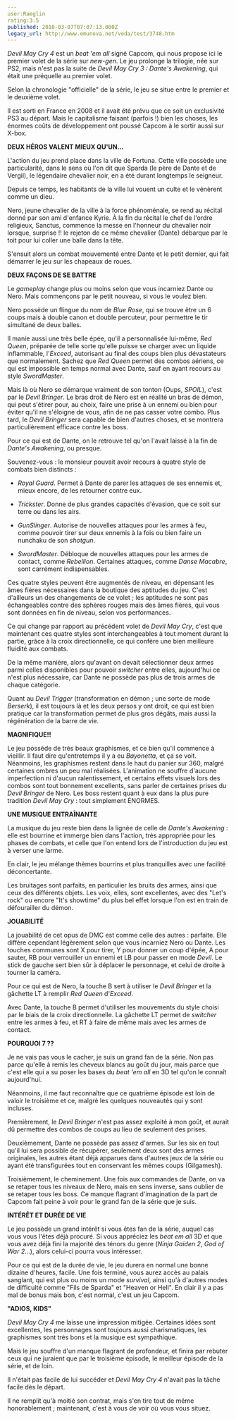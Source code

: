 ```yaml
---
user:Raeglin
rating:3.5
published: 2010-03-07T07:07:13.000Z
legacy_url: http://www.emunova.net/veda/test/3748.htm
---
```

_Devil May Cry 4_ est un _beat 'em all_ signé Capcom, qui nous propose ici le premier volet de la série sur _new-gen_. Le jeu prolonge la trilogie, née sur PS2, mais n'est pas la suite de _Devil May Cry 3 : Dante's Awakening_, qui était une préquelle au premier volet.  

Selon la chronologie "officielle" de la série, le jeu se situe entre le premier et le deuxième volet.  

Il est sorti en France en 2008 et il avait été prévu que ce soit un exclusivité PS3 au départ. Mais le capitalisme faisant (parfois !) bien les choses, les énormes coûts de développement ont poussé Capcom à le sortir aussi sur X-box.  

  

**DEUX HÉROS VALENT MIEUX QU'UN...**  

  

L'action du jeu prend place dans la ville de Fortuna. Cette ville possède une particularité, dans le sens où l'on dit que Sparda (le père de Dante et de Vergil), le légendaire chevalier noir, en a été durant longtemps le seigneur.  

Depuis ce temps, les habitants de la ville lui vouent un culte et le vénèrent comme un dieu.  

Nero, jeune chevalier de la ville à la force phénoménale, se rend au récital donné par son ami d'enfance Kyrie. À la fin du récital le chef de l'ordre religieux, Sanctus, commence la messe en l'honneur du chevalier noir lorsque, surprise !! le rejeton de ce même chevalier (Dante) débarque par le toit pour lui coller une balle dans la tête.  

S'ensuit alors un combat mouvementé entre Dante et le petit dernier, qui fait démarrer le jeu sur les chapeaux de roues.  

  

**DEUX FAÇONS DE SE BATTRE**  

  

Le _gameplay_ change plus ou moins selon que vous incarniez Dante ou Nero. Mais commençons par le petit nouveau, si vous le voulez bien.  

Nero possède un flingue du nom de _Blue Rose_, qui se trouve être un 6 coups mais à double canon et double percuteur, pour permettre le tir simultané de deux balles.  

Il manie aussi une très belle épée, qu'il a personnalisée lui-même, _Red Queen_, préparée de telle sorte qu'elle puisse se charger avec un liquide inflammable, l'_Exceed_, autorisant au final des coups bien plus dévastateurs que normalement. Sachez que _Red Queen_ permet des combos aériens, ce qui est impossible en temps normal avec Dante, sauf en ayant recours au style _SwordMaster_.  

Mais là où Nero se démarque vraiment de son tonton (Oups, _SPOIL_), c'est par le _Devil Bringer_. Le bras droit de Nero est en réalité un bras de démon, qui peut s'étirer pour, au choix, faire une prise à un ennemi ou bien pour éviter qu'il ne s'éloigne de vous, afin de ne pas casser votre combo. Plus tard, le _Devil Bringer_ sera capable de bien d'autres choses, et se montrera particulièrement efficace contre les boss.  

  

Pour ce qui est de Dante, on le retrouve tel qu'on l'avait laissé à la fin de _Dante's Awakening_, ou presque.  

Souvenez-vous : le monsieur pouvait avoir recours à quatre style de combats bien distincts :  

- _Royal Guard_. Permet à Dante de parer les attaques de ses ennemis et, mieux encore, de les retourner contre eux.  

- _Trickster_. Donne de plus grandes capacités d'évasion, que ce soit sur terre ou dans les airs.  

- _GunSlinger_. Autorise de nouvelles attaques pour les armes à feu, comme pouvoir tirer sur deux ennemis à la fois ou bien faire un nunchaku de son _shotgun_.  

- _SwordMaster_. Débloque de nouvelles attaques pour les armes de contact, comme _Rebellion_. Certaines attaques, comme _Danse Macabre_, sont carrément indispensables.  

Ces quatre styles peuvent être augmentés de niveau, en dépensant les âmes fières nécessaires dans la boutique des aptitudes du jeu. C'est d'ailleurs un des changements de ce volet ; les aptitudes ne sont pas échangeables contre des sphères rouges mais des âmes fières, qui vous sont données en fin de niveau, selon vos performances.  

Ce qui change par rapport au précédent volet de _Devil May Cry_, c'est que maintenant ces quatre styles sont interchangeables à tout moment durant la partie, grâce à la croix directionnelle, ce qui confère une bien meilleure fluidité aux combats.  

De la même manière, alors qu'avant on devait sélectionner deux armes parmi celles disponibles pour pouvoir _switcher_ entre elles, aujourd'hui ce n'est plus nécessaire, car Dante ne possède pas plus de trois armes de chaque catégorie.  

  

Quant au _Devil Trigger_ (transformation en démon ; une sorte de mode _Berserk_), il est toujours là et les deux persos y ont droit, ce qui est bien pratique car la transformation permet de plus gros dégâts, mais aussi la régénération de la barre de vie.  

  

**MAGNIFIQUE!!**  

  

Le jeu possède de très beaux graphismes, et ce bien qu'il commence à vieillir. Il faut dire qu'entretemps il y a eu _Bayonetta_, et ça se voit. Néanmoins, les graphismes restent dans le haut du panier sur 360, malgré certaines ombres un peu mal réalisées. L'animation ne souffre d'aucune imperfection ni d'aucun ralentissement, et certains effets visuels lors des combos sont tout bonnement excellents, sans parler de certaines prises du _Devil Bringer_ de Nero. Les boss restent quant à eux dans la plus pure tradition _Devil May Cry_ : tout simplement ÉNORMES.  

  

**UNE MUSIQUE ENTRAÎNANTE**  

  

La musique du jeu reste bien dans la lignée de celle de _Dante's Awakening_ : elle est bourrine et immerge bien dans l'action, très appropriée pour les phases de combats, et celle que l'on entend lors de l'introduction du jeu est à verser une larme.  

En clair, le jeu mélange thèmes bourrins et plus tranquilles avec une facilité déconcertante.  

Les bruitages sont parfaits, en particulier les bruits des armes, ainsi que ceux des différents objets. Les voix, elles, sont excellentes, avec des "Let's rock" ou encore "It's showtime" du plus bel effet lorsque l'on est en train de défourailler du démon.  

  

**JOUABILITÉ**  

  

La jouabilité de cet opus de DMC est comme celle des autres : parfaite. Elle diffère cependant légèrement selon que vous incarniez Nero ou Dante. Les touches communes sont X pour tirer, Y pour donner un coup d'épée, A pour sauter, RB pour verrouiller un ennemi et LB pour passer en mode _Devil_. Le stick de gauche sert bien sûr à déplacer le personnage, et celui de droite à tourner la caméra.  

Pour ce qui est de Nero, la touche B sert à utiliser le _Devil Bringer_ et la gâchette LT à remplir _Red Queen_ d'_Exceed_.  

Avec Dante, la touche B permet d'utiliser les mouvements du style choisi par le biais de la croix directionnelle. La gâchette LT permet de _switcher_ entre les armes à feu, et RT à faire de même mais avec les armes de contact.  

  

**POURQUOI 7 ??**  

  

Je ne vais pas vous le cacher, je suis un grand fan de la série. Non pas parce qu'elle à remis les cheveux blancs au goût du jour, mais parce que c'est elle qui a su poser les bases du _beat 'em all_ en 3D tel qu'on le connaît aujourd'hui.  

Néanmoins, il me faut reconnaître que ce quatrième épisode est loin de valoir le troisième et ce, malgré les quelques nouveautés qui y sont incluses.  

Premièrement, le _Devil Bringer_ n'est pas assez exploité à mon goût, et aurait dû permettre des combos de coups au lieu de seulement des prises.  

Deuxièmement, Dante ne possède pas assez d'armes. Sur les six en tout qu'il lui sera possible de récupérer, seulement deux sont des armes originales, les autres étant déjà apparues dans d'autres jeux de la série ou ayant été transfigurées tout en conservant les mêmes coups (Gilgamesh).  

Troisièmement, le cheminement. Une fois aux commandes de Dante, on va se retaper tous les niveaux de Nero, mais en sens inverse, sans oublier de se retaper tous les boss. Ce manque flagrant d'imagination de la part de Capcom fait peine à voir pour le grand fan de la série que je suis.  

  

**INTÉRÊT ET DURÉE DE VIE**  

  

Le jeu possède un grand intérêt si vous êtes fan de la série, auquel cas vous vous l'êtes déjà procuré. Si vous appréciez les _beat em all_ 3D et que vous avez déjà fini la majorité des ténors du genre (_Ninja Gaiden 2_, _God of War 2_...), alors celui-ci pourra vous intéresser.  

Pour ce qui est de la durée de vie, le jeu durera en normal une bonne dizaine d'heures, facile. Une fois terminé, vous aurez accès au palais sanglant, qui est plus ou moins un mode _survival_, ainsi qu'à d'autres modes de difficulté comme "Fils de Sparda" et "Heaven or Hell". En clair il y a pas mal de bonus mais bon, c'est normal, c'est un jeu Capcom.  

  

**"ADIOS, KIDS"**  

  

_Devil May Cry 4_ me laisse une impression mitigée. Certaines idées sont excellentes, les personnages sont toujours aussi charismatiques, les graphismes sont très bons et la musique est sympathique.  

Mais le jeu souffre d'un manque flagrant de profondeur, et finira par rebuter ceux qui ne juraient que par le troisième épisode, le meilleur épisode de la série, et de loin.  

Il n'était pas facile de lui succéder et _Devil May Cry 4_ n'avait pas la tâche facile dès le départ.  

Il ne remplit qu'à moitié son contrat, mais s'en tire tout de même honorablement ; maintenant, c'est à vous de voir où vous vous situez.
